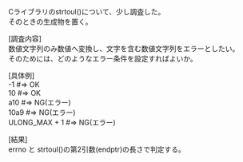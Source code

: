 Cライブラリのstrtoul()について、少し調査した。  
そのときの生成物を置く。  

[調査内容]  
  数値文字列のみ数値へ変換し、文字を含む数値文字列をエラーとしたい。  
 そのためには、どのようなエラー条件を設定すればよいか。  

[具体例]  
 -1             #=> OK  
 10             #=> OK  
 a10            #=> NG(エラー)  
 10a9           #=> NG(エラー)  
 ULONG_MAX + 1  #=> NG(エラー)  

[結果]  
 errno と strtoul()の第2引数(endptr)の長さで判定する。  

